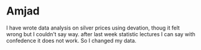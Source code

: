 # Amjad

I have wrote data analysis on silver prices using devation, thoug it felt wrong but I couldn't say way.
after last week statistic lectures I can say with confedence it does not work. So I changed my data.
